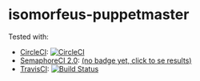 # isomorfeus-puppetmaster



Tested with:
- [CircleCI](https://circleci.com): [![CircleCI](https://circleci.com/gh/isomorfeus/isomorfeus-puppetmaster/tree/master.svg?style=svg)](https://circleci.com/gh/isomorfeus/isomorfeus-puppetmaster/tree/master)
- [SemaphoreCI 2.0](https://semaphoreci.com): [(no badge yet, click to se results)](https://janbiedermann.semaphoreci.com/projects/isomorfeus-puppetmaster)
- [TravisCI](https://travis-ci.org): [![Build Status](https://travis-ci.org/isomorfeus/isomorfeus-puppetmaster.svg?branch=master)](https://travis-ci.org/isomorfeus/isomorfeus-puppetmaster)
 